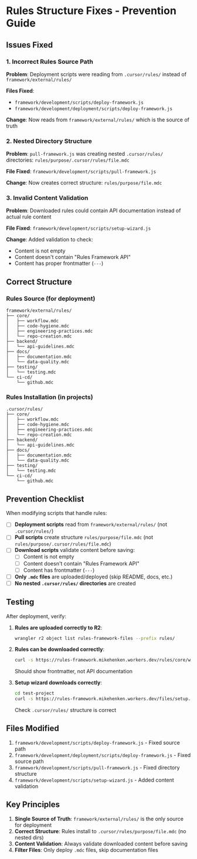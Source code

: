 # Rules Structure Fixes - Prevention Guide

## Issues Fixed

### 1. **Incorrect Rules Source Path**
**Problem**: Deployment scripts were reading from `.cursor/rules/` instead of `framework/external/rules/`

**Files Fixed**:
- `framework/development/scripts/deploy-framework.js`
- `framework/development/deployment/scripts/deploy-framework.js`

**Change**: Now reads from `framework/external/rules/` which is the source of truth

### 2. **Nested Directory Structure**
**Problem**: `pull-framework.js` was creating nested `.cursor/rules/` directories: `rules/purpose/.cursor/rules/file.mdc`

**File Fixed**: `framework/development/scripts/pull-framework.js`

**Change**: Now creates correct structure: `rules/purpose/file.mdc`

### 3. **Invalid Content Validation**
**Problem**: Downloaded rules could contain API documentation instead of actual rule content

**File Fixed**: `framework/development/scripts/setup-wizard.js`

**Change**: Added validation to check:
- Content is not empty
- Content doesn't contain "Rules Framework API"
- Content has proper frontmatter (`---`)

## Correct Structure

### Rules Source (for deployment)
```
framework/external/rules/
├── core/
│   ├── workflow.mdc
│   ├── code-hygiene.mdc
│   ├── engineering-practices.mdc
│   └── repo-creation.mdc
├── backend/
│   └── api-guidelines.mdc
├── docs/
│   ├── documentation.mdc
│   └── data-quality.mdc
├── testing/
│   └── testing.mdc
└── ci-cd/
    └── github.mdc
```

### Rules Installation (in projects)
```
.cursor/rules/
├── core/
│   ├── workflow.mdc
│   ├── code-hygiene.mdc
│   ├── engineering-practices.mdc
│   └── repo-creation.mdc
├── backend/
│   └── api-guidelines.mdc
├── docs/
│   ├── documentation.mdc
│   └── data-quality.mdc
├── testing/
│   └── testing.mdc
└── ci-cd/
    └── github.mdc
```

## Prevention Checklist

When modifying scripts that handle rules:

- [ ] **Deployment scripts** read from `framework/external/rules/` (not `.cursor/rules/`)
- [ ] **Pull scripts** create structure `rules/purpose/file.mdc` (not `rules/purpose/.cursor/rules/file.mdc`)
- [ ] **Download scripts** validate content before saving:
  - [ ] Content is not empty
  - [ ] Content doesn't contain "Rules Framework API"
  - [ ] Content has frontmatter (`---`)
- [ ] **Only `.mdc` files** are uploaded/deployed (skip README, docs, etc.)
- [ ] **No nested `.cursor/rules/` directories** are created

## Testing

After deployment, verify:

1. **Rules are uploaded correctly to R2**:
   ```bash
   wrangler r2 object list rules-framework-files --prefix rules/
   ```

2. **Rules can be downloaded correctly**:
   ```bash
   curl -s https://rules-framework.mikehenken.workers.dev/rules/core/workflow.mdc | head -5
   ```
   Should show frontmatter, not API documentation

3. **Setup wizard downloads correctly**:
   ```bash
   cd test-project
   curl -s https://rules-framework.mikehenken.workers.dev/files/setup.sh | bash
   ```
   Check `.cursor/rules/` structure is correct

## Files Modified

1. `framework/development/scripts/deploy-framework.js` - Fixed source path
2. `framework/development/deployment/scripts/deploy-framework.js` - Fixed source path
3. `framework/development/scripts/pull-framework.js` - Fixed directory structure
4. `framework/development/scripts/setup-wizard.js` - Added content validation

## Key Principles

1. **Single Source of Truth**: `framework/external/rules/` is the only source for deployment
2. **Correct Structure**: Rules install to `.cursor/rules/purpose/file.mdc` (no nested dirs)
3. **Content Validation**: Always validate downloaded content before saving
4. **Filter Files**: Only deploy `.mdc` files, skip documentation files

